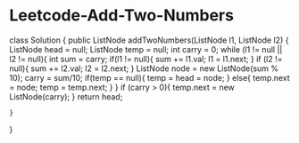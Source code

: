 # Leetcode-Add-Two-Numbers
class Solution {
    public ListNode addTwoNumbers(ListNode l1, ListNode l2) {
        ListNode head = null;
        ListNode temp = null;
        int carry = 0;
        while (l1 != null || l2 != null){
            int sum = carry;
            if(l1 != null){
                sum += l1.val;
                l1 = l1.next;
            }
            if (l2 != null){
                sum += l2.val;
                l2 = l2.next;
            }
            ListNode node = new ListNode(sum % 10);
            carry = sum/10;
            if(temp == null){
                temp = head = node;
            }
            else{
                temp.next = node;
                temp = temp.next;
            }
        }
        if (carry > 0){
            temp.next = new ListNode(carry);
        }
        return head;
        
    }
}

